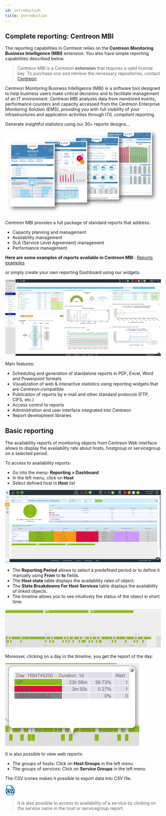 ```yaml
---
id: introduction
title: Introduction
---
```


## Complete reporting: Centreon MBI

The reporting capabilities in Centreon relies on the **Centreon Monitoring Business Intelligence (MBI)** extension.
You also have simple reporting capabilities described below.

> Centreon MBI is a Centreon **extension** that requires a valid license key. To
> purchase one and retrieve the necessary repositories, contact
> [Centreon](sales@centreon.com).

Centreon Monitoring Business Intelligence (MBI) is a software tool
designed to help business users make critical decisions and to
facilitate management of an IT environment. Centreon MBI analyzes data
from monitored events, performance counters and capacity accessed from
the Centreon Enterprise Monitoring Solution (EMS), providing you with
full visibility of your infrastructures and application activities
through *ITIL compliant* reporting. 


Generate insightful statistics using our 30+ reports designs\...

![image](../assets/reporting/first_page.png)

Centreon MBI provides a full package of standard reports that address:

-   Capacity planning and management
-   Availability management
-   SLA (Service Level Agreement) management
-   Performance management.

**Here are some examples of reports available in Centreon MBI** : [Reports examples](../assets/reporting/Centreon-MBI-Samples-of-Reports.pdf)

or simply create your own reporting Dashboard using our widgets.

![image](../assets/reporting/dashboard.png)

Main features:

-   Scheduling and generation of standalone reports in PDF, Excel, Word
    and Powerpoint formats
-   Visualization of web & interactive statistics using reporting
    widgets that are Centreon-compatible
-   Publication of reports by e-mail and other standard protocols (FTP,
    CIFS, etc.)
-   Access control to reports
-   Administration and user interface integrated into Centreon
-   Report development libraries

## Basic reporting

The availability reports of monitoring objects from Centreon Web interface allows 
to display the availability rate about hosts, hostgroup or servicegroup on a selected period.

To access to availability reports:

- Go into the menu: **Reporting > Dashboard**
- In the left menu, click on **Host**
- Select defined host in **Host** list

![image](../assets/reporting/os-host-reporting.png)

- The **Reporting Period** allows to select a predefined period or to define it manually using **From** to **to** fields.
- The **Host state** table displays the availability rates of object.
- The **State Breakdowns For Host Services** table displays the availability of linked objects.
- The timeline allows you to see intuitively the status of the object in short time.

![image](../assets/reporting/os-host-timeline.png)

Moreover, clicking on a day in the timeline, you get the report of the day:

![image](../assets/reporting/os-host-tooltip.png)

It is also possible to view web reports:

* The groups of hosts: Click on **Host Groups** in the left menu
* The groups of services: Click on **Service Groups** in the left menu

The CSV icones makes it possible to export data into CSV file.

![image](../assets/reporting/os-csv.png)

> It is also possible to access to availability of a service by clicking on the service name in the host or servicegroup report.